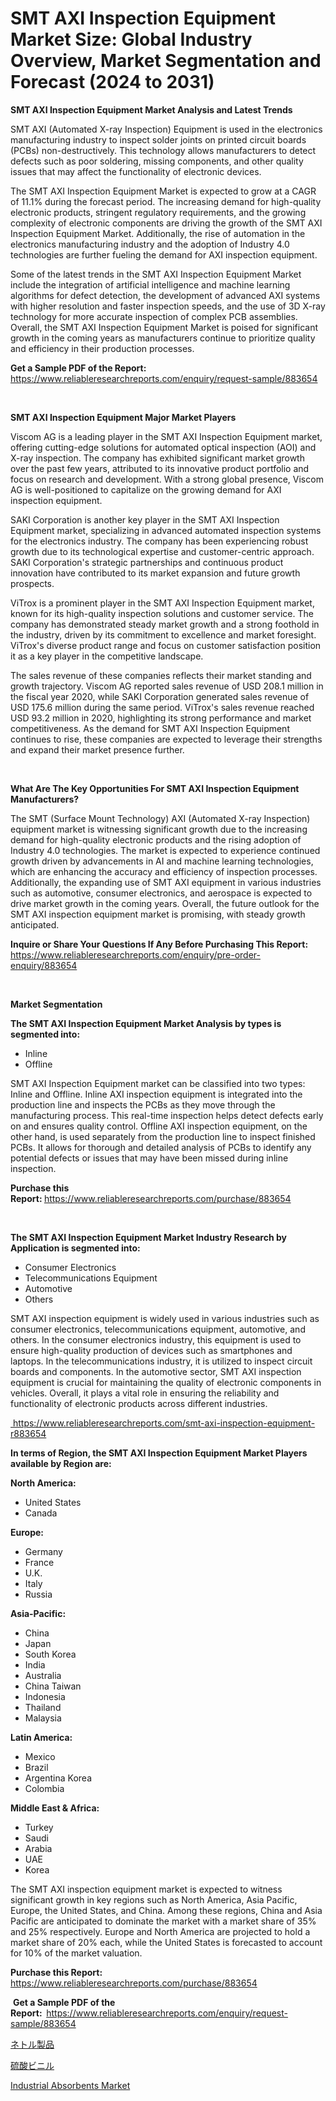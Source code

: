 <p><h1>SMT AXI Inspection Equipment Market Size: Global Industry Overview, Market Segmentation and Forecast (2024 to 2031)</h1></p><p><strong>SMT AXI Inspection Equipment Market Analysis and Latest Trends</strong></p>
<p><p>SMT AXI (Automated X-ray Inspection) Equipment is used in the electronics manufacturing industry to inspect solder joints on printed circuit boards (PCBs) non-destructively. This technology allows manufacturers to detect defects such as poor soldering, missing components, and other quality issues that may affect the functionality of electronic devices.</p><p>The SMT AXI Inspection Equipment Market is expected to grow at a CAGR of 11.1% during the forecast period. The increasing demand for high-quality electronic products, stringent regulatory requirements, and the growing complexity of electronic components are driving the growth of the SMT AXI Inspection Equipment Market. Additionally, the rise of automation in the electronics manufacturing industry and the adoption of Industry 4.0 technologies are further fueling the demand for AXI inspection equipment.</p><p>Some of the latest trends in the SMT AXI Inspection Equipment Market include the integration of artificial intelligence and machine learning algorithms for defect detection, the development of advanced AXI systems with higher resolution and faster inspection speeds, and the use of 3D X-ray technology for more accurate inspection of complex PCB assemblies. Overall, the SMT AXI Inspection Equipment Market is poised for significant growth in the coming years as manufacturers continue to prioritize quality and efficiency in their production processes.</p></p>
<p><strong>Get a Sample PDF of the Report:&nbsp;</strong> <a href="https://www.reliableresearchreports.com/enquiry/request-sample/883654">https://www.reliableresearchreports.com/enquiry/request-sample/883654</a></p>
<p>&nbsp;</p>
<p><strong>SMT AXI Inspection Equipment Major Market Players</strong></p>
<p><p>Viscom AG is a leading player in the SMT AXI Inspection Equipment market, offering cutting-edge solutions for automated optical inspection (AOI) and X-ray inspection. The company has exhibited significant market growth over the past few years, attributed to its innovative product portfolio and focus on research and development. With a strong global presence, Viscom AG is well-positioned to capitalize on the growing demand for AXI inspection equipment.</p><p>SAKI Corporation is another key player in the SMT AXI Inspection Equipment market, specializing in advanced automated inspection systems for the electronics industry. The company has been experiencing robust growth due to its technological expertise and customer-centric approach. SAKI Corporation's strategic partnerships and continuous product innovation have contributed to its market expansion and future growth prospects.</p><p>ViTrox is a prominent player in the SMT AXI Inspection Equipment market, known for its high-quality inspection solutions and customer service. The company has demonstrated steady market growth and a strong foothold in the industry, driven by its commitment to excellence and market foresight. ViTrox's diverse product range and focus on customer satisfaction position it as a key player in the competitive landscape.</p><p>The sales revenue of these companies reflects their market standing and growth trajectory. Viscom AG reported sales revenue of USD 208.1 million in the fiscal year 2020, while SAKI Corporation generated sales revenue of USD 175.6 million during the same period. ViTrox's sales revenue reached USD 93.2 million in 2020, highlighting its strong performance and market competitiveness. As the demand for SMT AXI Inspection Equipment continues to rise, these companies are expected to leverage their strengths and expand their market presence further.</p></p>
<p>&nbsp;</p>
<p><strong>What Are The Key Opportunities For SMT AXI Inspection Equipment Manufacturers?</strong></p>
<p><p>The SMT (Surface Mount Technology) AXI (Automated X-ray Inspection) equipment market is witnessing significant growth due to the increasing demand for high-quality electronic products and the rising adoption of Industry 4.0 technologies. The market is expected to experience continued growth driven by advancements in AI and machine learning technologies, which are enhancing the accuracy and efficiency of inspection processes. Additionally, the expanding use of SMT AXI equipment in various industries such as automotive, consumer electronics, and aerospace is expected to drive market growth in the coming years. Overall, the future outlook for the SMT AXI inspection equipment market is promising, with steady growth anticipated.</p></p>
<p><strong>Inquire or Share Your Questions If Any Before Purchasing This Report:</strong> <a href="https://www.reliableresearchreports.com/enquiry/pre-order-enquiry/883654">https://www.reliableresearchreports.com/enquiry/pre-order-enquiry/883654</a></p>
<p>&nbsp;</p>
<p><strong>Market Segmentation</strong></p>
<p><strong>The SMT AXI Inspection Equipment Market Analysis by types is segmented into:</strong></p>
<p><ul><li>Inline</li><li>Offline</li></ul></p>
<p><p>SMT AXI Inspection Equipment market can be classified into two types: Inline and Offline. Inline AXI inspection equipment is integrated into the production line and inspects the PCBs as they move through the manufacturing process. This real-time inspection helps detect defects early on and ensures quality control. Offline AXI inspection equipment, on the other hand, is used separately from the production line to inspect finished PCBs. It allows for thorough and detailed analysis of PCBs to identify any potential defects or issues that may have been missed during inline inspection.</p></p>
<p><strong>Purchase this Report:&nbsp;</strong><a href="https://www.reliableresearchreports.com/purchase/883654">https://www.reliableresearchreports.com/purchase/883654</a></p>
<p>&nbsp;</p>
<p><strong>The SMT AXI Inspection Equipment Market Industry Research by Application is segmented into:</strong></p>
<p><ul><li>Consumer Electronics</li><li>Telecommunications Equipment</li><li>Automotive</li><li>Others</li></ul></p>
<p><p>SMT AXI inspection equipment is widely used in various industries such as consumer electronics, telecommunications equipment, automotive, and others. In the consumer electronics industry, this equipment is used to ensure high-quality production of devices such as smartphones and laptops. In the telecommunications industry, it is utilized to inspect circuit boards and components. In the automotive sector, SMT AXI inspection equipment is crucial for maintaining the quality of electronic components in vehicles. Overall, it plays a vital role in ensuring the reliability and functionality of electronic products across different industries.</p></p>
<p><a href="https://www.reliableresearchreports.com/smt-axi-inspection-equipment-r883654">&nbsp;https://www.reliableresearchreports.com/smt-axi-inspection-equipment-r883654</a></p>
<p><strong>In terms of Region, the SMT AXI Inspection Equipment Market Players available by Region are:</strong></p>
<p>
    <p> <strong> North America: </strong>
        <ul>
            <li>United States</li>
            <li>Canada</li>
        </ul>
        </p> 
    <p> <strong> Europe: </strong>
        <ul>
            <li>Germany</li>
            <li>France</li>
            <li>U.K.</li>
            <li>Italy</li>
            <li>Russia</li>
        </ul>
        </p> 
    <p> <strong> Asia-Pacific: </strong>
        <ul>
            <li>China</li>
            <li>Japan</li>
            <li>South Korea</li>
            <li>India</li>
            <li>Australia</li>
            <li>China Taiwan</li>
            <li>Indonesia</li>
            <li>Thailand</li>
            <li>Malaysia</li>
        </ul>
        </p> 
    <p> <strong> Latin America: </strong>
        <ul>
            <li>Mexico</li>
            <li>Brazil</li>
            <li>Argentina Korea</li>
            <li>Colombia</li>
        </ul>
        </p> 
    <p> <strong> Middle East & Africa: </strong>
        <ul>
            <li>Turkey</li>
            <li>Saudi</li>
            <li>Arabia</li>
            <li>UAE</li>
            <li>Korea</li>
        </ul>
    </p>
    </p>
<p><p>The SMT AXI inspection equipment market is expected to witness significant growth in key regions such as North America, Asia Pacific, Europe, the United States, and China. Among these regions, China and Asia Pacific are anticipated to dominate the market with a market share of 35% and 25% respectively. Europe and North America are projected to hold a market share of 20% each, while the United States is forecasted to account for 10% of the market valuation.</p></p>
<p><strong>Purchase this Report: </strong><a href="https://www.reliableresearchreports.com/purchase/883654">https://www.reliableresearchreports.com/purchase/883654</a></p>
<p>&nbsp;<strong>Get a Sample PDF of the Report:&nbsp;&nbsp;</strong><a href="https://www.reliableresearchreports.com/enquiry/request-sample/883654">https://www.reliableresearchreports.com/enquiry/request-sample/883654</a></p>
<p><strong></strong></p>
<p><p><a href="https://medium.com/@laceyzemlak1/%E3%83%8D%E3%83%88%E3%83%AB%E8%A3%BD%E5%93%81%E5%B8%82%E5%A0%B4-%E7%AB%B6%E4%BA%89%E5%88%86%E6%9E%90-%E5%B8%82%E5%A0%B4%E3%83%88%E3%83%AC%E3%83%B3%E3%83%89%E3%81%8A%E3%82%88%E3%81%B32031%E5%B9%B4%E3%81%BE%E3%81%A7%E3%81%AE%E4%BA%88%E6%B8%AC-9fa42d6e1b43">ネトル製品</a></p><p><a href="https://medium.com/@juliafadel1922/%E3%83%93%E3%83%8B%E3%83%AB%E7%A1%AB%E9%85%B8%E5%A1%A9%E5%B8%82%E5%A0%B4%E3%83%AC%E3%83%9D%E3%83%BC%E3%83%88%E3%81%AF-%E3%81%93%E3%81%AE%E5%B8%82%E5%A0%B4%E3%81%AE%E6%9C%80%E6%96%B0%E3%81%AE%E3%83%88%E3%83%AC%E3%83%B3%E3%83%89%E3%81%A8%E6%88%90%E9%95%B7%E6%A9%9F%E4%BC%9A%E3%82%92%E6%98%8E%E3%82%89%E3%81%8B%E3%81%AB%E3%81%97%E3%81%A6%E3%81%84%E3%81%BE%E3%81%99-af1810e95b36">硫酸ビニル</a></p><p><a href="https://issuu.com/reportprime-2/docs/industrial-absorbents-market-size-2030.pptx">Industrial Absorbents Market</a></p></p>
